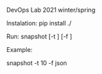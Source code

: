 DevOps Lab 2021 winter/spring

Instalation:
pip install ./

Run:
snapshot [-t <time in sec>] [-f <file type txt or json >]

Example:

snapshot -t 10 -f json
